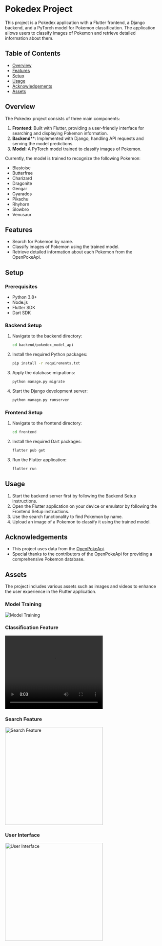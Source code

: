 # Pokedex Project

This project is a Pokedex application with a Flutter frontend, a Django backend, and a PyTorch model for Pokemon classification. The application allows users to classify images of Pokemon and retrieve detailed information about them.

## Table of Contents
- [Overview](#overview)
- [Features](#features)
- [Setup](#setup)
- [Usage](#usage)
- [Acknowledgements](#acknowledgements)
- [Assets](#assets)

## Overview

The Pokedex project consists of three main components:
1. **Frontend**: Built with Flutter, providing a user-friendly interface for searching and displaying Pokemon information.
2. **Backend****: Implemented with Django, handling API requests and serving the model predictions.
3. **Model**: A PyTorch model trained to classify images of Pokemon.

Currently, the model is trained to recognize the following Pokemon:
- Blastoise
- Butterfree
- Charizard
- Dragonite
- Gengar
- Gyarados
- Pikachu
- Rhyhorn
- Slowbro
- Venusaur

## Features

- Search for Pokemon by name.
- Classify images of Pokemon using the trained model.
- Retrieve detailed information about each Pokemon from the OpenPokeApi.

## Setup

### Prerequisites

- Python 3.8+
- Node.js
- Flutter SDK
- Dart SDK

### Backend Setup

1. Navigate to the backend directory:
    ```sh
    cd backend/pokedex_model_api
    ```

2. Install the required Python packages:
    ```sh
    pip install -r requirements.txt
    ```

3. Apply the database migrations:
    ```sh
    python manage.py migrate
    ```

4. Start the Django development server:
    ```sh
    python manage.py runserver
    ```

### Frontend Setup

1. Navigate to the frontend directory:
    ```sh
    cd frontend
    ```

2. Install the required Dart packages:
    ```sh
    flutter pub get
    ```

3. Run the Flutter application:
    ```sh
    flutter run
    ```

## Usage

1. Start the backend server first by following the Backend Setup instructions.
2. Open the Flutter application on your device or emulator by following the Frontend Setup instructions.
3. Use the search functionality to find Pokemon by name.
4. Upload an image of a Pokemon to classify it using the trained model.

## Acknowledgements

- This project uses data from the [OpenPokeApi](https://pokeapi.co/).
- Special thanks to the contributors of the OpenPokeApi for providing a comprehensive Pokemon database.

## Assets

The project includes various assets such as images and videos to enhance the user experience in the Flutter application.

### Model Training
![Model Training](model/training.png)

### Classification Feature
<video width="320" height="240" controls>
  <source src="assets/demo_classification_feature.mp4" type="video/mp4">
  Your browser does not support the video tag.
</video>

### Search Feature
<img src="assets/demo_search.png" alt="Search Feature" width="320">

### User Interface
<img src="assets/demo_ui.png" alt="User Interface" width="320">